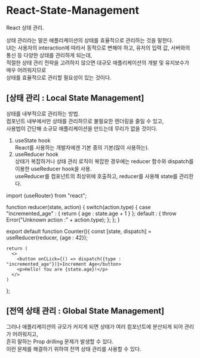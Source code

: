 # React-State-Management
React 상태 관리.

상태 관리라는 말은 애플리케이션의 상태를 효율적으로 관리하는 것을 말한다.</br>
UI는 사용자의 interaction에 따라서 동적으로 변해야 하고, 유저의 입력 값, 서버와의 통신 등 다양한 상태를 관리하게 되는데,<br/>
적절한 상태 관리 전략을 고려하지 않으면 대규모 애플리케이션의 개발 및 유지보수가 매우 어려워지므로</br>
상태를 효율적으로 관리할 필요성이 있는 것이다.

<h2 style={{marginTop:"20px"}}>[상태 관리 : Local State Management]</h2>
<p style={{marginBottom:"10px"}}>상태를 내부적으로 관리하는 방법.<br/>
컴포넌트 내부에서만 상태를 관리하므로 불필요한 렌더링을 줄일 수 있고,<br/>
사용법이 간단해 소규모 애플리케이션을 만드는데 무리가 없을 것이다.</p>

1. useState hook<br/>
React를 사용하는 개발자에겐 기본 중의 기본(많이 사용하는).    
2. useReducer hook<br/>
상태가 복잡하거나 상태 관리 로직이 복잡한 경우에는 reducer 함수와 dispatch를 이용한 useReducer hook을 사용.<br/>
useReducer를 컴포넌트의 최상위에 호출하고, reducer를 사용해 state를 관리한다.

<div style={{marginTop: "10px"}}>
  import {useRouter} from "react";

  function reducer(state, action) {
    switch(action.type) {
      case "incremented_age" : {
        return {
          age : state.age + 1
        }
      };
      default : {
        throw Error("Unknown action :" + action.type);
      };
    };
  }

  export default function Counter(){
    const [state, dispatch] = useReducer(reducer, {age : 42});

    return (
      <>
        <button onCLick={() => dispatch({type : "incremented_age"})}>Increment Age</button>
        <p>Hello! You are {state.age}!</p>
      </>
    )
  };
</div>


<h2 style={{marginTop:"20px"}}>[전역 상태 관리 : Global State Management]</h2>
<p style={{marginBottom:"10px"}}>그러나 애플리케이션의 규모가 커지게 되면 상태가 여러 컴포넌트에 분산되게 되어 관리가 어려워지고,<br/>
흔히 말하는 Prop drilling 문제가 발생할 수 있다.<br/>
이런 문제를 해결하기 위하여 전역 상태 관리를 사용할 수 있다.</p>
